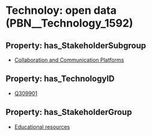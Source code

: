 # Technoloy: __open data__ (PBN__Technology_1592)

## Property: has_StakeholderSubgroup

* [Collaboration and Communication Platforms](PBN__TechSubgroup_5)

## Property: has_TechnologyID

* [Q309901](Q309901)

## Property: has_StakeholderGroup

* [Educational resources](PBN__TechGroup_11)

